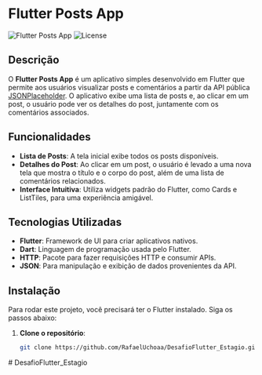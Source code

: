 # Flutter Posts App

![Flutter Posts App](https://img.shields.io/badge/Flutter-v2.5.0-blue) ![License](https://img.shields.io/badge/License-MIT-green)

## Descrição

O **Flutter Posts App** é um aplicativo simples desenvolvido em Flutter que permite aos usuários visualizar posts e comentários a partir da API pública [JSONPlaceholder](https://jsonplaceholder.typicode.com). O aplicativo exibe uma lista de posts e, ao clicar em um post, o usuário pode ver os detalhes do post, juntamente com os comentários associados.

## Funcionalidades

- **Lista de Posts**: A tela inicial exibe todos os posts disponíveis.
- **Detalhes do Post**: Ao clicar em um post, o usuário é levado a uma nova tela que mostra o título e o corpo do post, além de uma lista de comentários relacionados.
- **Interface Intuitiva**: Utiliza widgets padrão do Flutter, como Cards e ListTiles, para uma experiência amigável.

## Tecnologias Utilizadas

- **Flutter**: Framework de UI para criar aplicativos nativos.
- **Dart**: Linguagem de programação usada pelo Flutter.
- **HTTP**: Pacote para fazer requisições HTTP e consumir APIs.
- **JSON**: Para manipulação e exibição de dados provenientes da API.

## Instalação

Para rodar este projeto, você precisará ter o Flutter instalado. Siga os passos abaixo:

1. **Clone o repositório**:
   ```bash
   git clone https://github.com/RafaelUchoaa/DesafioFlutter_Estagio.git
﻿# DesafioFlutter_Estagio
